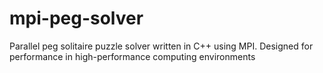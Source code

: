 # mpi-peg-solver
Parallel peg solitaire puzzle solver written in C++ using MPI. Designed for performance in high-performance computing environments
